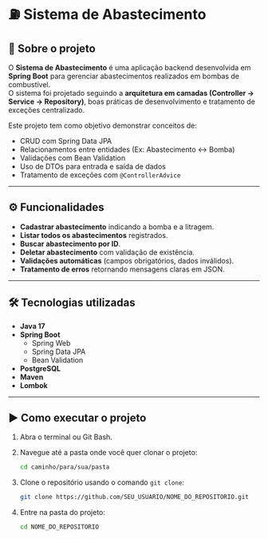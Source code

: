 # ⛽ Sistema de Abastecimento  

## 📌 Sobre o projeto  
O **Sistema de Abastecimento** é uma aplicação backend desenvolvida em **Spring Boot** para gerenciar abastecimentos realizados em bombas de combustível.  
O sistema foi projetado seguindo a **arquitetura em camadas (Controller → Service → Repository)**, boas práticas de desenvolvimento e tratamento de exceções centralizado.  

Este projeto tem como objetivo demonstrar conceitos de:  
- CRUD com Spring Data JPA  
- Relacionamentos entre entidades (Ex: Abastecimento ↔ Bomba)  
- Validações com Bean Validation  
- Uso de DTOs para entrada e saída de dados  
- Tratamento de exceções com `@ControllerAdvice`  

---

## ⚙️ Funcionalidades  
- **Cadastrar abastecimento** indicando a bomba e a litragem.  
- **Listar todos os abastecimentos** registrados.  
- **Buscar abastecimento por ID**.  
- **Deletar abastecimento** com validação de existência.  
- **Validações automáticas** (campos obrigatórios, dados inválidos).  
- **Tratamento de erros** retornando mensagens claras em JSON.  

---

## 🛠️ Tecnologias utilizadas  
- **Java 17**  
- **Spring Boot**  
  - Spring Web  
  - Spring Data JPA  
  - Bean Validation  
- **PostgreSQL**  
- **Maven**  
- **Lombok**  

---
## ▶️ Como executar o projeto 
1. Abra o terminal ou Git Bash.

2. Navegue até a pasta onde você quer clonar o projeto:

    ```bash
    cd caminho/para/sua/pasta
    ```

3. Clone o repositório usando o comando `git clone`:

    ```bash
    git clone https://github.com/SEU_USUARIO/NOME_DO_REPOSITORIO.git
    ```

4. Entre na pasta do projeto:

    ```bash
    cd NOME_DO_REPOSITORIO
    ```
